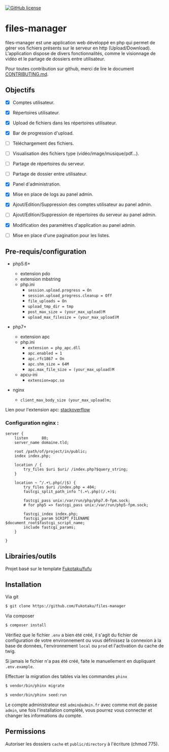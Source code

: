 [![GitHub license](https://img.shields.io/badge/license-New%20BSD-blue.svg)](https://github.com/Fukotaku/files-manager/blob/master/LICENSE)
# files-manager

files-manager est une application web développé en php qui permet de gérer vos fichiers présents sur le serveur en http (Upload/Download). L'application dispose de divers fonctionnalités, comme le visionnage de vidéo et le partage de dossiers entre utilisateur.

Pour toutes contribution sur github, merci de lire le document [CONTRIBUTING.md](https://github.com/Fukotaku/files-manager/blob/master/CONTRIBUTING.md).


## Objectifs

- [x] Comptes utilisateur.
- [x] Répertoires utilisateur.
- [x] Upload de fichiers dans les répertoires utilisateur.
- [x] Bar de progression d'upload.
- [ ] Téléchargement des fichiers.
- [ ] Visualisation des fichiers type (vidéo/image/musique/pdf...).
- [ ] Partage de répertoires du serveur.
- [ ] Partage de dossier entre utilisateur.

- [x] Panel d'administration.
- [x] Mise en place de logs au panel admin.
- [x] Ajout/Edition/Suppression des comptes utilisateur au panel admin.
- [ ] Ajout/Edition/Suppression de répertoires du serveur au panel admin.
- [x] Modification des paramètres d'application au panel admin.

- [ ] Mise en place d'une pagination pour les listes.


## Pre-requis/configuration

- php5.6+
  - extension pdo
  - extension mbstring
  - php.ini
    - `session.upload.progress = On`
    - `session.upload_progress.cleanup = Off`
    - `file_uploads = On`
    - `upload_tmp_dir = tmp`
    - `post_max_size = (your_max_upload)M`
    - `upload_max_filesize = (your_max_upload)M`
- php7+
  - extension apc
  - php.ini
    - `extension = php_apc.dll`
    - `apc.enabled = 1`
    - `apc.rfc1867 = On`
    - `apc.shm_size = 64M`
    - `apc.max_file_size = (your_max_upload)M`
  - apcu-ini
    - `extension=apc.so`

- nginx
  - `client_max_body_size (your_max_upload)m;`


Lien pour l'extension apc: [stackoverflow](https://stackoverflow.com/questions/36129259/php7-with-apcu-call-to-undefined-function-apc-fetch)



### Configuration nginx :

```
server {
    listen      80;
    server_name domaine.tld;

    root /path/of/project/in/public;
    index index.php;

    location / {
        try_files $uri $uri/ /index.php?$query_string;
    }

    location ~ ^/.+\.php(/|$) {
        try_files $uri /index.php = 404;
        fastcgi_split_path_info ^(.+\.php)(/.+)$;

        fastcgi_pass unix:/var/run/php/php7.0-fpm.sock;
        # for php5 => fastcgi_pass unix:/var/run/php5-fpm.sock;

        fastcgi_index index.php;
        fastcgi_param SCRIPT_FILENAME $document_root$fastcgi_script_name;
        include fastcgi_params;
    }

}
```



## Librairies/outils

Projet basé sur le template [Fukotaku/fufu](https://github.com/Fukotaku/fufu/)


## Installation

Via git

``` bash
$ git clone https://github.com/Fukotaku/files-manager
```

Via composer

``` bash
$ composer install
```

Vérifiez que le fichier `.env` a bien été créé, il s'agit du fichier de configuration de votre environnement ou vous définissez la connexion à la base de données, l'environnement `local` ou `prod` et l'activation du cache de twig.

Si jamais le fichier n'a pas été créé, faite le manuellement en dupliquant `.env.example`.

Effectuer la migration des tables via les commandes `phinx`

``` bash
$ vendor/bin/phinx migrate
```

``` bash
$ vendor/bin/phinx seed:run
```

Le compte administrateur est `admin@admin.fr` avec comme mot de passe `admin`, une fois l'installation complété, vous pourrez vous connecter et changer les informations du compte.


## Permissions

Autoriser les dossiers `cache` et `public/directory` à l'écriture (chmod 775).
